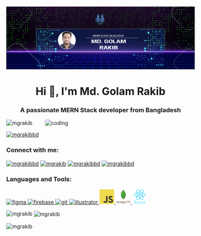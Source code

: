 ![logo](https://github.com/mgrakib/mgrakib/blob/main/MG.png)
<h1 align="center">Hi 👋, I'm Md. Golam Rakib</h1>
<h3 align="center">A passionate MERN Stack developer from Bangladesh</h3>

<img align="right" alt="coding" width="400" src="https://user-images.githubusercontent.com/55389276/140866485-8fb1c876-9a8f-4d6a-98dc-08c4981eaf70.gif">

<p align="left"> <img src="https://komarev.com/ghpvc/?username=mgrakib&label=Profile%20views&color=0e75b6&style=flat" alt="mgrakib" /> </p>

<p align="left"> <a href="https://twitter.com/mgrakibbd" target="blank"><img src="https://img.shields.io/twitter/follow/mgrakibbd?logo=twitter&style=for-the-badge" alt="mgrakibbd" /></a> </p>

<h3 align="left">Connect with me:</h3>
<p align="left">
<a href="https://twitter.com/mgrakibbd" target="blank"><img align="center" src="https://raw.githubusercontent.com/rahuldkjain/github-profile-readme-generator/master/src/images/icons/Social/twitter.svg" alt="mgrakibbd" height="30" width="40" /></a>
<a href="https://linkedin.com/in/mgrakib" target="blank"><img align="center" src="https://raw.githubusercontent.com/rahuldkjain/github-profile-readme-generator/master/src/images/icons/Social/linked-in-alt.svg" alt="mgrakib" height="30" width="40" /></a>
<a href="https://fb.com/mgrakibbd" target="blank"><img align="center" src="https://raw.githubusercontent.com/rahuldkjain/github-profile-readme-generator/master/src/images/icons/Social/facebook.svg" alt="mgrakibbd" height="30" width="40" /></a>
<a href="https://instagram.com/mgrakibbd" target="blank"><img align="center" src="https://raw.githubusercontent.com/rahuldkjain/github-profile-readme-generator/master/src/images/icons/Social/instagram.svg" alt="mgrakibbd" height="30" width="40" /></a>
</p>

<h3 align="left">Languages and Tools:</h3>
<p align="left"> <a href="https://www.figma.com/" target="_blank" rel="noreferrer"> <img src="https://www.vectorlogo.zone/logos/figma/figma-icon.svg" alt="figma" width="40" height="40"/> </a> <a href="https://firebase.google.com/" target="_blank" rel="noreferrer"> <img src="https://www.vectorlogo.zone/logos/firebase/firebase-icon.svg" alt="firebase" width="40" height="40"/> </a> <a href="https://git-scm.com/" target="_blank" rel="noreferrer"> <img src="https://www.vectorlogo.zone/logos/git-scm/git-scm-icon.svg" alt="git" width="40" height="40"/> </a> <a href="https://www.adobe.com/in/products/illustrator.html" target="_blank" rel="noreferrer"> <img src="https://www.vectorlogo.zone/logos/adobe_illustrator/adobe_illustrator-icon.svg" alt="illustrator" width="40" height="40"/> </a> <a href="https://developer.mozilla.org/en-US/docs/Web/JavaScript" target="_blank" rel="noreferrer"> <img src="https://raw.githubusercontent.com/devicons/devicon/master/icons/javascript/javascript-original.svg" alt="javascript" width="40" height="40"/> </a> <a href="https://www.mongodb.com/" target="_blank" rel="noreferrer"> <img src="https://raw.githubusercontent.com/devicons/devicon/master/icons/mongodb/mongodb-original-wordmark.svg" alt="mongodb" width="40" height="40"/> </a> <a href="https://reactjs.org/" target="_blank" rel="noreferrer"> <img src="https://raw.githubusercontent.com/devicons/devicon/master/icons/react/react-original-wordmark.svg" alt="react" width="40" height="40"/> </a> </p>

<p><img align="left" src="https://github-readme-stats.vercel.app/api/top-langs?username=mgrakib&show_icons=true&locale=en&layout=compact" alt="mgrakib" /></p>

<p>&nbsp;<img align="center" src="https://github-readme-stats.vercel.app/api?username=mgrakib&show_icons=true&locale=en" alt="mgrakib" /></p>

<p><img align="center" src="https://github-readme-streak-stats.herokuapp.com/?user=mgrakib&" alt="mgrakib" /></p>
